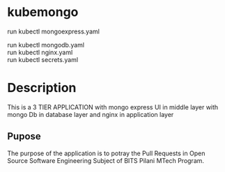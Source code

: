 # kubemongo
run kubectl mongoexpress.yaml  

run kubectl mongodb.yaml  
run kubectl nginx.yaml  
run kubectl secrets.yaml  

# Description
This is a  3 TIER APPLICATION with mongo express UI in middle layer with mongo Db in database layer and nginx in application layer

## Pupose
The purpose of the application is to potray the Pull Requests in Open Source Software Engineering Subject of BITS Pilani MTech Program. 


